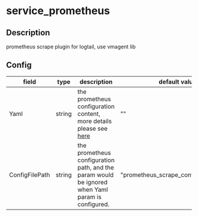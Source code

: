 # service_prometheus
## Description
prometheus scrape plugin for logtail, use vmagent lib
## Config
|  field   |   type   |   description   | default value   |
| ---- | ---- | ---- | ---- |
|Yaml|string|the prometheus configuration content, more details please see [here](https://prometheus.io/docs/prometheus/latest/configuration/configuration/)|""|
|ConfigFilePath|string|the prometheus configuration path, and the param would be ignored when Yaml param is configured.|"prometheus_scrape_config_default.yml"|